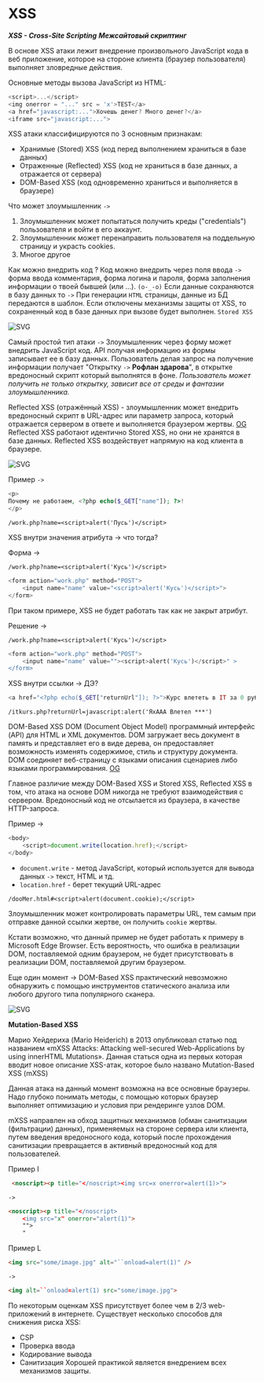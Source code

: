 # XSS

_**XSS - Cross-Site Scripting**_ _**Межсайтовый скриптинг**_

В основе XSS атаки лежит внедрение произвольного JavaScript кода в веб приложение, которое на стороне клиента (браузер пользователя) выполняет зловредные действия.

Основные методы вызова JavaScript из HTML:

```JavaScript
<script>...</script>
<img onerror = "..." src = 'x'>TEST</a>
<a href="javascript:...">Хочешь денег? Много денег?</a>
<iframe src="javascript:...">
```

XSS атаки классифицируются по 3 основным признакам:

* Хранимые (Stored) XSS (код перед выполнением храниться в базе данных)
* Отраженные (Reflected) XSS (код не храниться в базе данных, а отражается от сервера)
* DOM-Based XSS (код одновременно храниться и выполняется в браузере)

Что может злоумышленник `->`

1. Злоумышленник может попытаться получить креды ("credentials") пользователя и войти в его аккаунт.
2. Злоумышленник может перенаправить пользователя на поддельную страницу и украсть cookies.
3. Многое другое

Как можно внедрить код ? Код можно внедрить через поля ввода `->` форма ввода комментария, форма логина и пароля, форма заполнения информации о твоей бывшей (или …). `(o-_-o)` Если данные сохраняются в базу данных то `->` При генерации `HTML` страницы, данные из БД передаются в шаблон. Если отключены механизмы защиты от XSS, то сохраненный код в базе данных при вызове будет выполнен. `Stored XSS`

![SVG](diagrams/StoredXSS.svg)

Самый простой тип атаки `->` Злоумышленник через форму может внедрить JavaScript код. API получая информацию из формы записывает ее в базу данных. Пользователь делая запрос на получение информации получает "Открытку `->` **Рофлан здарова**", в открытке вредоносный скрипт который выполнятся в фоне. _Пользователь может получить не только открытку, зависит все от среды и фантазии злоумышленника._

Reflected XSS (отражённый XSS) - злоумышленник может внедрить вредоносный скрипт в URL-адрес или параметр запроса, который отражается сервером в ответе и выполняется браузером жертвы. [OG](https://www.securitylab.ru/glossary/reflected\_xss/) Reflected XSS работают идентично Stored XSS, но они не хранятся в базе данных. Reflected XSS воздействует напрямую на код клиента в браузере.

![SVG](diagrams/ReflectedXSS.svg)

Пример `->`

```PHP
<p>
Почему не работаем, <?php echo($_GET["name"]); ?>!
</p>
```

```URL
/work.php?name=<script>alert('Пусь')</script>
```

XSS внутри значения атрибута -> что тогда?

Форма ->

```URL
/work.php?name=<script>alert('Кусь')</script>
```

```PHP
<form action="work.php" method="POST">
	<input name="name" value="<script>alert('Кусь')</script>">
</form>
```

При таком примере, XSS не будет работать так как не закрыт атрибут.

Решение ->

```URL
/work.php?name=<script>alert('Кусь')</script>
```

```PHP
<form action="work.php" method="POST">
	<input name="name" value=""><script>alert('Кусь')</script>" >
</form>
```

XSS внутри ссылки -> ДЭ?

```PHP
<a href="<?php echo($_GET["returnUrl"]); ?>">Курс влететь в IT за 0 рублей </a>
```

```URL
/itkurs.php?returnUrl=javascript:alert('ЯхААА Влетел ***')
```

DOM-Based XSS DOM (Document Object Model) программный интерфейс (API) для HTML и XML документов. DOM загружает весь документ в память и представляет его в виде дерева, он предоставляет возможность изменять содержимое, стиль и структуру документа. DOM соединяет веб-страницу с языками описания сценариев либо языками программирования. [OG](https://developer.mozilla.org/ru/docs/Web/API/Document\_Object\_Model/Introduction)

Главное различие между DOM-Based XSS и Stored XSS, Reflected XSS в том, что атака на основе DOM никогда не требуют взаимодействия с сервером. Вредоносный код не отсылается из браузера, в качестве HTTP-запроса.

Пример ->

```JavaScript
<body> 
	<script>document.write(location.href);</script> 
</body>
```

* `document.write` - метод JavaScript, который используется для вывода данных `->` текст, HTML и тд.
* `location.href` - берет текущий URL-адрес

```URL
/dooMer.html#<script>alert(document.cookie);</script>
```

Злоумышленник может контролировать параметры URL, тем самым при отправке данной ссылки жертве, он получить `cookie` жертвы.

Кстати возможно, что данный пример не будет работать к примеру в Microsoft Edge Browser. Есть вероятность, что ошибка в реализации DOM, поставляемой одним браузером, не будет присутствовать в реализации DOM, поставляемой другим браузером.

Еще один момент -> DOM-Based XSS практический невозможно обнаружить с помощью инструментов статического анализа или любого другого типа популярного сканера.

![SVG](diagrams/DomBasedXSS.svg)

**Mutation-Based XSS**

Марио Хейдериха (Mario Heiderich) в 2013 опубликовал статью под названием «mXSS Attacks: Attacking well-secured Web-Applications by using innerHTML Mutations». Данная статься одна из первых которая вводит новое описание XSS-атак, которое было названо Mutation-Based XSS (mXSS)

Данная атака на данный момент возможна на все основные браузеры. Надо глубоко понимать методы, с помощью которых браузер выполняет оптимизацию и условия при рендеринге узлов DOM.

mXSS направлен на обход защитных механизмов (обман санитизации (фильтрации) данных), применяемых на стороне сервера или клиента, путем введения вредоносного кода, который после прохождения санитизации превращается в активный вредоносный код для пользователей.

Пример I

```HTML
 <noscript><p title="</noscript><img src=x onerror=alert(1)>">
```

`->`

```HTML
<noscript><p title="</noscript>
    <img src="x" onerror="alert(1)">
    "">
    "
```

Пример L

```HTML
<img src="some/image.jpg" alt="``onload=alert(1)" />
```

`->`

```HTML
<img alt=``onload=alert(1) src="some/image.jpg">
```

По некоторым оценкам XSS присутствует более чем в 2/3 web-приложений в интернете. Существует несколько способов для снижения риска XSS:&#x20;

* CSP
* Проверка ввода&#x20;
* Кодирование вывода&#x20;
* Санитизация Хорошей практикой является внедрением всех механизмов защиты.

